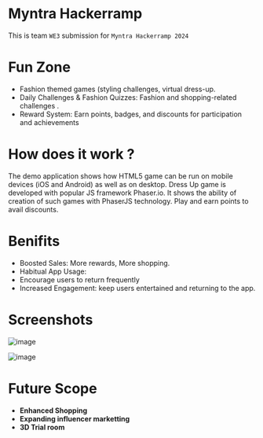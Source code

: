 
# Myntra Hackerramp
This is team `WE3` submission for `Myntra Hackerramp 2024`

# Fun Zone 
 - Fashion themed
 games (styling
 challenges, virtual
 dress-up.
 - Daily Challenges &
 Fashion Quizzes:
 Fashion and
 shopping-related
 challenges .
 - Reward System:
 Earn points, badges,
 and discounts for
 participation and
 achievements

# How does it work ?
The demo application shows how HTML5 game can be run on mobile devices (iOS and Android) as well as on desktop. Dress Up game is developed with popular JS framework Phaser.io. It shows the ability of creation of such games with PhaserJS technology. Play and earn points to avail discounts.


# Benifits
- Boosted Sales: More
 rewards, More shopping.
- Habitual App Usage:
- Encourage users to return
 frequently
- Increased Engagement: keep
 users entertained and
 returning to the app.

# Screenshots
![image](https://github.com/user-attachments/assets/ba2f8655-32cc-4c13-b85e-8d100bb202fa)

![image](https://github.com/user-attachments/assets/40eb3c83-bbab-43e6-9df3-a47528cce4b4)


# Future Scope
- **Enhanced Shopping**
- **Expanding influencer marketting**
- **3D Trial room**











